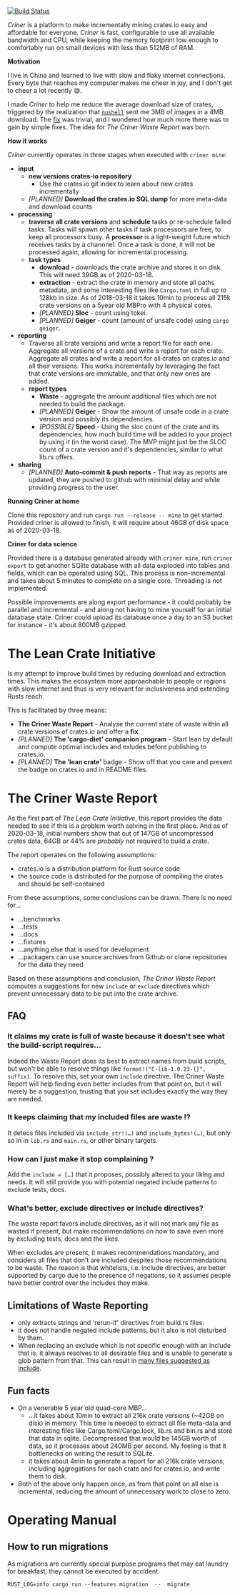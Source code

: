 [![Build Status](https://travis-ci.org/crates-io/criner.svg?branch=master)](https://travis-ci.org/crates-io/criner)

_Criner_ is a platform to make incrementally mining crates.io easy and affordable for everyone. _Criner_ is fast, configurable to use all
available bandwidth and CPU, while keeping the memory footprint low enough to comfortably run on small devices with less than 512MB of RAM.

**Motivation**

I live in China and learned to live with slow and flaky internet connections. Every byte that reaches my computer makes me cheer in joy,
and I don't get to cheer a lot recently 😅.

I made _Criner_ to help me reduce the average download size of crates, triggered by the realization that [`nushell`][nu] sent me 3MB of 
images in a 4MB download. The [fix](https://github.com/nushell/nushell/pull/1316) was trivial, and I wondered how much more there was to
gain by simple fixes. The idea for *The Criner Waste Report* was born.

[nu]: https://github.com/nushell/nushell

**How it works**

_Criner_ currently operates in three stages when executed with `criner mine`:

* **input**
  * **new versions crates-io repository**
    * Use the crates.io git index to learn about new crates incrementally
  * _[PLANNED]_ **Download the crates.io SQL dump** for more meta-data and download counts
* **processing**
  * **traverse all crate versions** and **schedule** tasks or re-schedule failed tasks. Tasks will spawn other tasks if task processors are free,
    to keep all processors busy. A **processor** is a light-weight future which receives tasks by a channnel. Once a task is done, it will not
    be processed again, allowing for incremental processing.
  * **task types**
    * **download** - downloads the crate archive and stores it on disk. This will need 39GB as of 2020-03-18. 
    * **extraction** - extract the crate in memory and store all paths metadata, and some interesting files like `Cargo.toml` in full up to 128kb in size.
      As of 2018-03-18 it takes 10min to process all 215k crate versions on a 5year old MBPro with 4 physical cores.
    * _[PLANNED]_ **Sloc** - count using tokei.
    * _[PLANNED]_ **Geiger** - count (amount of unsafe code) using `cargo geiger`.
* **reporting**
  * Traverse all crate versions and write a report file for each one. Aggregate all versions of a crate and write a report for each crate. Aggregate all
    crates and write a report for all crates on crates.io and all their versions. This works incrementally by leveraging the fact that crate versions are
    immutable, and that only new ones are added.
  * **report types**
    * **Waste** - aggregate the amount additional files which are not needed to build the package.
    * _[PLANNED]_ **Geiger** - Show the amount of unsafe code in a crate version and possibly its dependencies.
    * _[POSSIBLE]_ **Speed** - Using the sloc count of the crate and its dependencies, how much build time will be added to your project by using it 
     (in the worst case). The MVP might just be the SLOC count of a crate version and it's dependencies, similar to what lib.rs offers.
* **sharing**
  * _[PLANNED]_ **Auto-commit & push reports** - That way as reports are updated, they are pushed to github with minimial delay and while providing progress to the user.
  
**Running Criner at home**

Clone this repository and run `cargo run --release -- mine` to get started. Provided criner is allowed to finish, it will require about 46GB of disk space as of 2020-03-18.
  
**Criner for data science**

Provided there is a database generated already with `criner mine`, run `criner export` to get another SQlite database with all data exploded into tables and fields, which
can be operated using SQL. This process is non-incremental and takes about 5 minutes to complete on a single core. Threading is not implemented.

Possible improvements are along export performance - it could probably be parallel and incremental - and along not having to mine yourself for an initial database state.
Criner could upload its database once a day to an S3 bucket for instance - it's about 800MB gzipped.

# The Lean Crate Initiative

Is my attempt to improve build times by reducing download and extraction times. This makes the ecosystem more approachable to people or regions with slow internet and thus
is very relevant for inclusiveness and extending Rusts reach.

This is facilitated by three means:

* **The Criner Waste Report** - Analyse the current state of waste within all crate versions of crates.io and offer a **fix**.
* _[PLANNED]_ **The 'cargo-diet' companion program** - Start lean by default and compute optimial includes and exludes before publishing to crates.io.
* _[PLANNED]_ **The 'lean crate'** badge - Show off that you care and present the badge on crates.io and in README files.

# The Criner Waste Report

As the first part of _The Lean Crate Initiative_, this report provides the data needed to see if this is a problem worth solving in the first place.
And as of 2020-03-18, initial numbers show that out of 147GB of uncompressed crates data, 64GB or 44% are _probably_ not required to build a crate.

The report operates on the following assumptions:

* crates.io is a distribution platform for Rust source code
* the source code is distributed for the purpose of compiling the crates and should be self-contained

From these assumptions, some conclusions can be drawn.
There is no need for…

* …benchmarks
* …tests
* …docs
* …fixtures
* …anything else that is used for development
* …packagers can use source archives from Github or clone repositories for the data they need

Based on these assumptions and conclusion, _The Criner Waste Report_ computes a suggestions for new `include` or `exclude` directives which prevent
unnecessary data to be put into the crate archive.

## FAQ

### It claims my crate is full of waste because it doesn't see what the build-script requires…

Indeed the Waste Report does its best to extract names from build scripts, but won't be able to resolve things like `format!("C-lib-1.0.23-{}", suffix)`.
To resolve this, set your own `include` directive. The Criner Waste Report will help finding even better includes from that point on, but it will merely
be a suggestion, trusting that you set includes exactly the way they are needed.

### It keeps claiming that my included files are waste !?

It detecs files included via `include_str!(…)` and `include_bytes!(…)`, but only so in in `lib.rs` and `main.rs`, or other binary targets.

### How can I just make it stop complaining ?

Add the `include = […]` that it proposes, possibly altered to your liking and needs. It will still provide you with potential negated include
patterns to exclude tests, docs.

### What's better, exclude directives or include directives?

The waste report favors include directives, as it will not mark any file as wasted if present, but make recommendations on how to save even more
by excluding tests, docs and the likes.

When excludes are present, it makes recommendations mandatory, and considers all files that don't are included despites those recommendations to
be waste. The reason is that whitelists, i.e. include directives, are better supported by cargo due to the presence of negations, so it assumes
people have better control over the includes they make.
    
## Limitations of Waste Reporting

* only extracts strings and 'rerun-if' directives from build.rs files.
* it does not handle negated include patterns, but it also is not disturbed by them.
* When replacing an exclude which is not specific enough with an include that is, it always resolves to all desirable files and is unable 
  to generate a glob pattern from that. This can result in [many files suggested as include](https://crates-io.github.io/waste/gnir/0.9.7.html).

## Fun facts

* On a venerable 5 year old quad-core MBP…
   * …it takes about 10min to extract all 216k crate versions (~42GB on disk) in memory. This time is needed to extract all file meta-data and
     interesting files like Cargo.toml/Cargo.lock, lib.rs and bin.rs and store that data in sqlite. Decompressed that would be 145GB worth of data,
     so it processes about 240MB per second. My feeling is that it bottlenecks on writing the result to SQLite.
   * it takes about 4min to generate a report for all 216k crate versions, including aggregations for each crate and for crates.io, and write
     them to disk. 
* Both of the above only happen once, as from that point on all else is incremental, reducing the amount of unnecessary work to close to zero.


# Operating Manual

## How to run migrations

As migrations are currently special purpose programs that may eat laundry for breakfast, they cannot be executed by accident.
```
RUST_LOG=info cargo run --features migration  --  migrate
```

